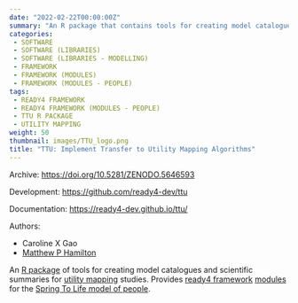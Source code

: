 ```yaml
---
date: "2022-02-22T00:00:00Z"
summary: "An R package that contains tools for creating model catalogues and scientific summaries for utility mapping studies and uploading study outputs to online repositories..."
categories:
 - SOFTWARE
 - SOFTWARE (LIBRARIES)
 - SOFTWARE (LIBRARIES - MODELLING)
 - FRAMEWORK
 - FRAMEWORK (MODULES)
 - FRAMEWORK (MODULES - PEOPLE)
tags:
 - READY4 FRAMEWORK
 - READY4 FRAMEWORK (MODULES - PEOPLE)
 - TTU R PACKAGE
 - UTILITY MAPPING
weight: 50
thumbnail: images/TTU_logo.png
title: "TTU: Implement Transfer to Utility Mapping Algorithms"
---
```


Archive: https://doi.org/10.5281/ZENODO.5646593

Development: https://github.com/ready4-dev/ttu

Documentation: https://ready4-dev.github.io/ttu/

Authors:
 - Caroline X Gao
 - [Matthew P Hamilton](https://mph-economist.netlify.app/)

An [R package](../) of tools for creating model catalogues and scientific summaries for [utility mapping](../../../../tags/utility-mapping/) studies. Provides [ready4 framework](../../project/a_ready4-project/) [modules](../../project/a_ready4-project/modules/) for the [Spring To Life model of people](../../project/c_springtolife-project/).
